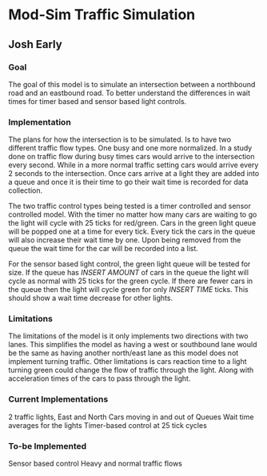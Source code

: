 # Mod-Sim Traffic Simulation
## Josh Early

### Goal
The goal of this model is to simulate an intersection between a northbound
road and an eastbound road. To better understand the differences in wait times for
timer based and sensor based light controls.


### Implementation
The plans for how the intersection is to be simulated. Is to have two different traffic
flow types. One busy and one more normalized. In a study done on traffic flow during 
busy times cars would arrive to the intersection every second. While in a more normal
traffic setting cars would arrive every 2 seconds to the intersection. Once cars arrive
at a light they are added into a queue and once it is their time to go their wait time
is recorded for data collection.

The two traffic control types being tested is a timer controlled and
sensor controlled model. With the timer no matter how many cars are waiting to go the
light will cycle with 25 ticks for red/green. Cars in the green light queue will be
popped one at a time for every tick. Every tick the cars in the queue will also increase
their wait time by one. Upon being removed from the queue the wait time for the car
will be recorded into a list.

For the sensor based light control, the green light queue will be tested for size.
If the queue has *INSERT AMOUNT* of cars in the queue the light will cycle as normal
with 25 ticks for the green cycle. If there are fewer cars in the queue then the light
will cycle green for only *INSERT TIME* ticks. This should show a wait time decrease
for other lights.


### Limitations
The limitations of the model is it only implements two directions with two lanes. 
This simplifies the model as having a west or southbound lane would be
the same as having another north/east lane as this model does not implement turning
traffic. Other limitations is cars reaction time to a light turning green could change
the flow of traffic through the light. Along with acceleration times of the cars to 
pass through the light.

### Current Implementations
2 traffic lights, East and North
Cars moving in and out of Queues
Wait time averages for the lights
Timer-based control at 25 tick cycles

### To-be Implemented
Sensor based control
Heavy and normal traffic flows
